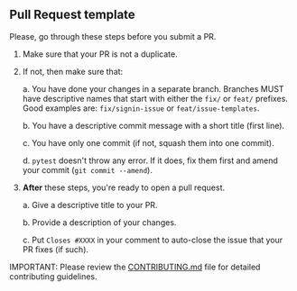 ## Pull Request template

Please, go through these steps before you submit a PR.

1. Make sure that your PR is not a duplicate.
2. If not, then make sure that:

    a. You have done your changes in a separate branch. Branches MUST have descriptive names that start with either the `fix/` or `feat/` prefixes. Good examples are: `fix/signin-issue` or `feat/issue-templates`.

    b. You have a descriptive commit message with a short title (first line).

    c. You have only one commit (if not, squash them into one commit).

    d. `pytest` doesn't throw any error. If it does, fix them first and amend your commit (`git commit --amend`).

3. **After** these steps, you're ready to open a pull request.

    a. Give a descriptive title to your PR.

    b. Provide a description of your changes.

    c. Put `Closes #XXXX` in your comment to auto-close the issue that your PR fixes (if such).

IMPORTANT: Please review the [CONTRIBUTING.md](../CONTRIBUTING.md) file for detailed contributing guidelines.

